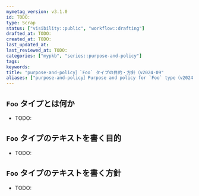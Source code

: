 ```yaml
---
mymetag_version: v3.1.0
id: TODO:
type: Scrap
status: ["visibility::public", "workflow::drafting"]
drafted_at: TODO:
created_at: TODO:
last_updated_at:
last_reviewed_at: TODO:
categories: ["mypkb", "series::purpose-and-policy"]
tags:
keywords:
title: "purpose-and-policy］`Foo` タイプの目的・方針（v2024-09"
aliases: ["purpose-and-policy］Purpose and policy for `Foo` type（v2024-09"]
---
```


## `Foo` タイプとは何か

- TODO:

## `Foo` タイプのテキストを書く目的

- TODO:

## `Foo` タイプのテキストを書く方針

- TODO:
